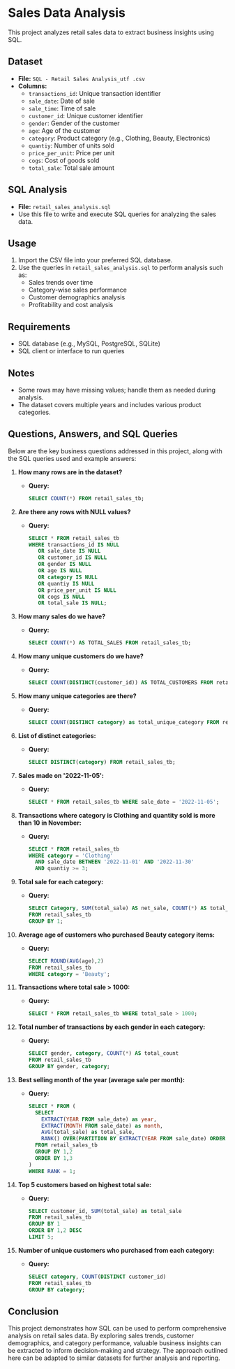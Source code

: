 # Sales Data Analysis

This project analyzes retail sales data to extract business insights using SQL.

## Dataset

- **File:** `SQL - Retail Sales Analysis_utf .csv`
- **Columns:**
  - `transactions_id`: Unique transaction identifier
  - `sale_date`: Date of sale
  - `sale_time`: Time of sale
  - `customer_id`: Unique customer identifier
  - `gender`: Gender of the customer
  - `age`: Age of the customer
  - `category`: Product category (e.g., Clothing, Beauty, Electronics)
  - `quantiy`: Number of units sold
  - `price_per_unit`: Price per unit
  - `cogs`: Cost of goods sold
  - `total_sale`: Total sale amount

## SQL Analysis

- **File:** `retail_sales_analysis.sql`
- Use this file to write and execute SQL queries for analyzing the sales data.

## Usage

1. Import the CSV file into your preferred SQL database.
2. Use the queries in `retail_sales_analysis.sql` to perform analysis such as:
   - Sales trends over time
   - Category-wise sales performance
   - Customer demographics analysis
   - Profitability and cost analysis

## Requirements

- SQL database (e.g., MySQL, PostgreSQL, SQLite)
- SQL client or interface to run queries

## Notes

- Some rows may have missing values; handle them as needed during analysis.
- The dataset covers multiple years and includes various product categories.

## Questions, Answers, and SQL Queries

Below are the key business questions addressed in this project, along with the SQL queries used and example answers:

1. **How many rows are in the dataset?**
   - **Query:**  
     ```sql
     SELECT COUNT(*) FROM retail_sales_tb;
  

2. **Are there any rows with NULL values?**
   - **Query:**  
     ```sql
     SELECT * FROM retail_sales_tb
     WHERE transactions_id IS NULL
        OR sale_date IS NULL
        OR customer_id IS NULL
        OR gender IS NULL
        OR age IS NULL
        OR category IS NULL
        OR quantiy IS NULL
        OR price_per_unit IS NULL
        OR cogs IS NULL
        OR total_sale IS NULL;
     ```


3. **How many sales do we have?**
   - **Query:**  
     ```sql
     SELECT COUNT(*) AS TOTAL_SALES FROM retail_sales_tb;
     ```


4. **How many unique customers do we have?**
   - **Query:**  
     ```sql
     SELECT COUNT(DISTINCT(customer_id)) AS TOTAL_CUSTOMERS FROM retail_sales_tb;
     ```


5. **How many unique categories are there?**
   - **Query:**  
     ```sql
     SELECT COUNT(DISTINCT category) as total_unique_category FROM retail_sales_tb;
     ```


6. **List of distinct categories:**
   - **Query:**  
     ```sql
     SELECT DISTINCT(category) FROM retail_sales_tb;
     ```


7. **Sales made on '2022-11-05':**
   - **Query:**  
     ```sql
     SELECT * FROM retail_sales_tb WHERE sale_date = '2022-11-05';
     ```


8. **Transactions where category is Clothing and quantity sold is more than 10 in November:**
   - **Query:**  
     ```sql
     SELECT * FROM retail_sales_tb
     WHERE category = 'Clothing'
       AND sale_date BETWEEN '2022-11-01' AND '2022-11-30'
       AND quantiy >= 3;
     ```


9. **Total sale for each category:**
   - **Query:**  
     ```sql
     SELECT Category, SUM(total_sale) AS net_sale, COUNT(*) AS total_orders
     FROM retail_sales_tb
     GROUP BY 1;
     ```


10. **Average age of customers who purchased Beauty category items:**
    - **Query:**  
      ```sql
      SELECT ROUND(AVG(age),2)
      FROM retail_sales_tb
      WHERE category = 'Beauty';
      ```
 

11. **Transactions where total sale > 1000:**
    - **Query:**  
      ```sql
      SELECT * FROM retail_sales_tb WHERE total_sale > 1000;
      ```
 

12. **Total number of transactions by each gender in each category:**
    - **Query:**  
      ```sql
      SELECT gender, category, COUNT(*) AS total_count
      FROM retail_sales_tb
      GROUP BY gender, category;
      ```


13. **Best selling month of the year (average sale per month):**
    - **Query:**  
      ```sql
      SELECT * FROM (
        SELECT
          EXTRACT(YEAR FROM sale_date) as year,
          EXTRACT(MONTH FROM sale_date) as month,
          AVG(total_sale) as total_sale,
          RANK() OVER(PARTITION BY EXTRACT(YEAR FROM sale_date) ORDER BY AVG(total_sale) DESC) AS RANK
        FROM retail_sales_tb
        GROUP BY 1,2
        ORDER BY 1,3
      )
      WHERE RANK = 1;
      ```


14. **Top 5 customers based on highest total sale:**
    - **Query:**  
      ```sql
      SELECT customer_id, SUM(total_sale) as total_sale
      FROM retail_sales_tb
      GROUP BY 1
      ORDER BY 1,2 DESC
      LIMIT 5;
      ```

15. **Number of unique customers who purchased from each category:**
    - **Query:**  
      ```sql
      SELECT category, COUNT(DISTINCT customer_id)
      FROM retail_sales_tb
      GROUP BY category;
      ```

## Conclusion

This project demonstrates how SQL can be used to perform comprehensive analysis on retail sales data. By exploring sales trends, customer demographics, and category performance, valuable business insights can be extracted to inform decision-making and strategy. The approach outlined here can be adapted to similar datasets for further analysis and reporting.


